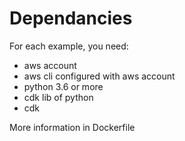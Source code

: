 # Dependancies

For each example, you need:
* aws account
* aws cli configured with aws account
* python 3.6 or more
* cdk lib of python
* cdk

More information in Dockerfile
